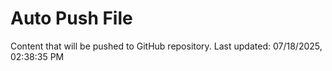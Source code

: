 # Auto Push File

Content that will be pushed to GitHub repository.
Last updated: 07/18/2025, 02:38:35 PM